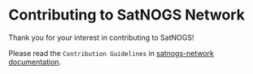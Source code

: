 # Contributing to SatNOGS Network

Thank you for your interest in contributing to SatNOGS!

Please read the `Contribution Guidelines` in [satnogs-network documentation](http://docs.satnogs.org/network/contribute.html).
